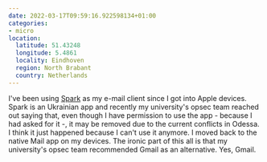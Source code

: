 ```yaml
---
date: 2022-03-17T09:59:16.922598134+01:00
categories:
- micro
location:
  latitude: 51.43248
  longitude: 5.4861
  locality: Eindhoven
  region: North Brabant
  country: Netherlands
---
```


I've been using [Spark](https://sparkmailapp.com/) as my e-mail client since I got into Apple devices. Spark is an Ukrainian app and recently my university's opsec team reached out saying that, even though I have permission to use the app - because I had asked for it -, it may be removed due to the current conflicts in Odessa. I think it just happened because I can't use it anymore. I moved back to the native Mail app on my devices. The ironic part of this all is that my university's opsec team recommended Gmail as an alternative. Yes, Gmail.
